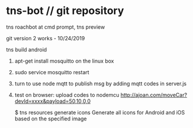 # tns-bot // git repository
tns roachbot
at cmd prompt, tns preview

git version 2 works - 10/24/2019

tns build android

1. apt-get install mosquitto on the linux box
2. sudo service mosquitto restart
3. turn to use node mqtt to publish msg by adding mqtt codes in server.js
4. test on browser: 
    upload codes to nodemcu
     http://ajoan.com/moveCar?devId=xxxx&payload=50,10,0,0


   $ tns resources generate icons <Path to image>	Generate all icons for Android and iOS based on the specified image

